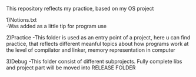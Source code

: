 This repository reflects my practice, based on my OS project

1)Notions.txt  
    -Was added as a little tip for program use

2)Practice
    -This folder is used as an entry point of a project, here u can find practice, that reflects different meanful topics about how programs work at the level of compilator and linker, memory representation in computer

3)Debug 
    -This folder consist of different subprojects. Fully complete libs and project part will be moved into RELEASE FOLDER